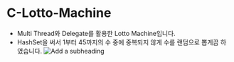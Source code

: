 # C-Lotto-Machine  
- Multi Thread와 Delegate를 활용한 Lotto Machine입니다.
- HashSet을 써서 1부터 45까지의 수 중에 중복되지 않게 수를 랜덤으로 뽑게끔 하였습니다.
![Add a subheading](https://github.com/user-attachments/assets/d0e23c1f-e16a-4552-9b08-d52597de36c2)
